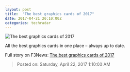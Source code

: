 ```yaml
---
layout: post
title:  "The best graphics cards of 2017"
date: 2017-04-21 20:10:00Z
categories: techradar
---
```


![The best graphics cards of 2017](http://cdn.mos.cms.futurecdn.net/5a91b5a00d958fc3c21053d43666fc79-1200-80.jpg)

All the best graphics cards in one place – always up to date.


Full story on F3News: [The best graphics cards of 2017](http://www.f3nws.com/n/qgrtXC)

> Posted on: Saturday, April 22, 2017 1:10:00 AM
